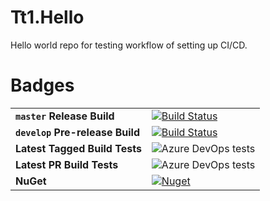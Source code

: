 # Tt1.Hello
Hello world repo for testing workflow of setting up CI/CD.

# Badges
|     |     |
| --- | --- |
| **`master` Release Build** | [![Build Status](https://dev.azure.com/tylertest1/tt1-hello/_apis/build/status/tyler-test1.Tt1.Hello%20Tagged%20Builds?branchName=master)](https://dev.azure.com/tylertest1/tt1-hello/_build/latest?definitionId=2&branchName=master) |
| **`develop` Pre-release Build** | [![Build Status](https://dev.azure.com/tylertest1/tt1-hello/_apis/build/status/tyler-test1.Tt1.Hello%20Tagged%20Builds?branchName=develop)](https://dev.azure.com/tylertest1/tt1-hello/_build/latest?definitionId=2&branchName=develop) |
| **Latest Tagged Build Tests** | ![Azure DevOps tests](https://img.shields.io/azure-devops/tests/tylertest1/tt1-hello/2.svg) |
| **Latest PR Build Tests** | ![Azure DevOps tests](https://img.shields.io/azure-devops/tests/tylertest1/tt1-hello/1.svg) |
| **NuGet** | [![Nuget](https://img.shields.io/nuget/v/Tt1.Hello.svg)](https://www.nuget.org/packages/Tt1.Hello/) |
